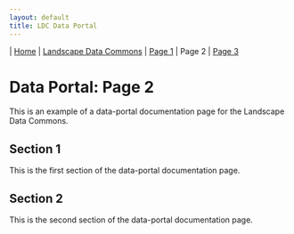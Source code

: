 ```yaml
---
layout: default
title: LDC Data Portal
---
```

| [Home](./) | [Landscape Data Commons](https://cmfraser1380.github.io/ldc-github-pages-template/) | [Page 1](./page-2.html)  | Page 2 | [Page 3](./page-3.html)

# Data Portal: Page 2

This is an example of a data-portal documentation page for the Landscape Data Commons.

## Section 1

This is the first section of the data-portal documentation page.

## Section 2

This is the second section of the data-portal documentation page.
